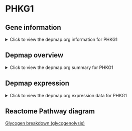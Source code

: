<h1>PHKG1</h1>

<h2>Gene information</h2>
<details>
  <summary>Click to view the depmap.org information for PHKG1</summary>
  <iframe src="https://depmap.org/portal/gene/PHKG1?tab=about" style="border:none;width:100%;height:800px"></iframe>
</details>

<h2>Depmap overview</h2>
<details>
  <summary>Click to view the depmap.org summary for PHKG1</summary>
  <iframe src="https://depmap.org/portal/gene/PHKG1?tab=overview" style="border:none;width:100%;height:800px"></iframe>
</details>

<h2>Depmap expression</h2>
<details>
  <summary>Click to view the depmap.org expression data for PHKG1</summary>
  <iframe src="https://depmap.org/portal/gene/PHKG1?tab=characterization" style="border:none;width:100%;height:800px"></iframe>
</details>



<h2>Reactome Pathway diagram</h2>
<a href="https://reactome.org/PathwayBrowser/#/R-HSA-70221" target="_BLANK">Glycogen breakdown (glycogenolysis)</a>



